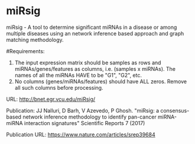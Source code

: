 # miRsig
miRsig - A tool to determine significant miRNAs in a disease or among multiple diseases using an network inference based approach and graph matching methodology.


#Requirements:
1) The input expression matrix should be samples as rows and miRNAs/genes/features as columns, i.e. (samples x miRNAs). The names of all the miRNAs HAVE to be "G1", "G2", etc. 
2) No columns (genes/miRNAs/features) should have ALL zeros. Remove all such columns before processing.

URL: http://bnet.egr.vcu.edu/miRsig/

Publication: JJ Nalluri, D Barh, V Azevedo, P Ghosh. "miRsig: a consensus-based network inference methodology to identify pan-cancer miRNA-miRNA interaction signatures" Scientific Reports 7 (2017)

Publication URL: https://www.nature.com/articles/srep39684
